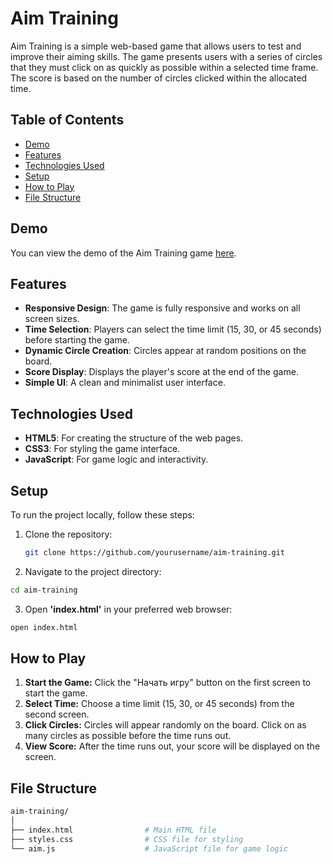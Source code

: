 # Aim Training

Aim Training is a simple web-based game that allows users to test and improve their aiming skills. The game presents users with a series of circles that they must click on as quickly as possible within a selected time frame. The score is based on the number of circles clicked within the allocated time.

## Table of Contents

- [Demo](#demo)
- [Features](#features)
- [Technologies Used](#technologies-used)
- [Setup](#setup)
- [How to Play](#how-to-play)
- [File Structure](#file-structure)

## Demo

You can view the demo of the Aim Training game [here](#).

## Features

- **Responsive Design**: The game is fully responsive and works on all screen sizes.
- **Time Selection**: Players can select the time limit (15, 30, or 45 seconds) before starting the game.
- **Dynamic Circle Creation**: Circles appear at random positions on the board.
- **Score Display**: Displays the player's score at the end of the game.
- **Simple UI**: A clean and minimalist user interface.

## Technologies Used

- **HTML5**: For creating the structure of the web pages.
- **CSS3**: For styling the game interface.
- **JavaScript**: For game logic and interactivity.

## Setup

To run the project locally, follow these steps:

1. Clone the repository:
   ```bash
   git clone https://github.com/yourusername/aim-training.git

2. Navigate to the project directory:

```bash
cd aim-training
```
3. Open **'index.html'** in your preferred web browser:
```bash
open index.html
```
## How to Play

1. **Start the Game:** Click the "Начать игру" button on the first screen to start the game.  
2. **Select Time:** Choose a time limit (15, 30, or 45 seconds) from the second screen.  
3. **Click Circles:** Circles will appear randomly on the board. Click on as many circles as possible before the time runs out.  
4. **View Score:** After the time runs out, your score will be displayed on the screen.

## File Structure

```graphql
aim-training/
│
├── index.html                # Main HTML file
├── styles.css                # CSS file for styling
└── aim.js                    # JavaScript file for game logic
```
